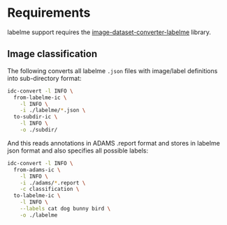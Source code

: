 # Requirements

labelme support requires the [image-dataset-converter-labelme](https://github.com/waikato-datamining/image-dataset-converter-labelme) library.


## Image classification

The following converts all labelme `.json` files with image/label definitions 
into sub-directory format:

```bash
idc-convert -l INFO \
  from-labelme-ic \
    -l INFO \
    -i ./labelme/*.json \
  to-subdir-ic \
    -l INFO \
    -o ./subdir/
```

And this reads annotations in ADAMS .report format and stores in labelme json 
format and also specifies all possible labels:

```bash
idc-convert -l INFO \
  from-adams-ic \
    -l INFO \
    -i ./adams/*.report \
    -c classification \
  to-labelme-ic \
    -l INFO \
    --labels cat dog bunny bird \
    -o ./labelme
```
